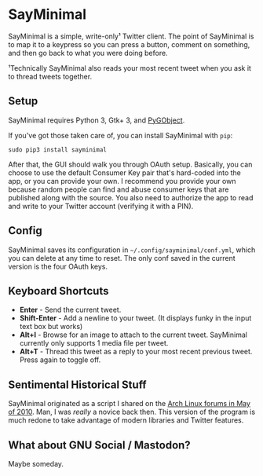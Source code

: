 # SayMinimal

SayMinimal is a simple, write-only¹ Twitter client. The point of SayMinimal is to map it to a keypress so you can press a button, comment on something, and then go back to what you were doing before.

¹Technically SayMinimal also reads your most recent tweet when you ask it to thread tweets together.

## Setup

SayMinimal requires Python 3, Gtk+ 3, and [PyGObject](https://pygobject.readthedocs.io/en/latest/).

If you've got those taken care of, you can install SayMinimal with `pip`:

    sudo pip3 install sayminimal

After that, the GUI should walk you through OAuth setup. Basically, you can choose to use the default Consumer Key pair that's hard-coded into the app, or you can provide your own. I recommend you provide your own because random people can find and abuse consumer keys that are published along with the source. You also need to authorize the app to read and write to your Twitter account (verifying it with a PIN).

## Config

SayMinimal saves its configuration in `~/.config/sayminimal/conf.yml`, which you can delete at any time to reset. The only conf saved in the current version is the four OAuth keys.

## Keyboard Shortcuts

- **Enter** - Send the current tweet.
- **Shift-Enter** - Add a newline to your tweet. (It displays funky in the input text box but works)
- **Alt+I** - Browse for an image to attach to the current tweet. SayMinimal currently only supports 1 media file per tweet.
- **Alt+T** - Thread this tweet as a reply to your most recent previous tweet. Press again to toggle off.

## Sentimental Historical Stuff

SayMinimal originated as a script I shared on the [Arch Linux forums in May of 2010](https://bbs.archlinux.org/viewtopic.php?id=96465). Man, I was _really_ a novice back then. This version of the program is much redone to take advantage of modern libraries and Twitter features.

## What about GNU Social / Mastodon?

Maybe someday.
